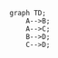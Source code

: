 <!-- ## Questions
<img src='Questions.png' width='400px' title='Questions - سوالات'>
space Learn :+1: sample example java code :shipit:

> [!TIP]
> for more information codes writed java, `Massage To Instagram` [Go To Page](https://instagram.com/ama.player0000) -->

```mermaid
graph TD;
    A-->B;
    A-->C;
    B-->D;
    C-->D;
```

